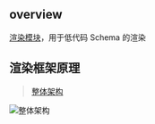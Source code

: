 ## overview

[渲染模块](https://lowcode-engine.cn/site/docs/guide/design/renderer)，用于低代码 Schema 的渲染

## 渲染框架原理
>
> [整体架构](https://lowcode-engine.cn/site/docs/guide/design/renderer#%E6%95%B4%E4%BD%93%E6%9E%B6%E6%9E%84)

![整体架构](https://img.alicdn.com/imgextra/i1/O1CN01i4IiSR1cMtUFXaWQq_!!6000000003587-2-tps-1686-1062.png)
